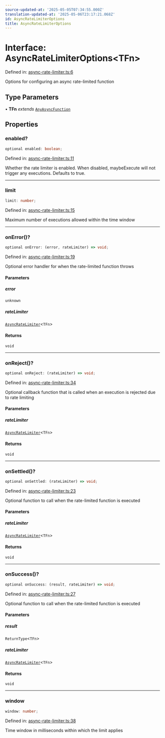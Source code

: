 ```yaml
---
source-updated-at: '2025-05-05T07:34:55.000Z'
translation-updated-at: '2025-05-06T23:17:21.068Z'
id: AsyncRateLimiterOptions
title: AsyncRateLimiterOptions
---
```


<!-- DO NOT EDIT: this page is autogenerated from the type comments -->

# Interface: AsyncRateLimiterOptions\<TFn\>

Defined in: [async-rate-limiter.ts:6](https://github.com/TanStack/pacer/blob/main/packages/pacer/src/async-rate-limiter.ts#L6)

Options for configuring an async rate-limited function

## Type Parameters

• **TFn** *extends* [`AnyAsyncFunction`](../type-aliases/anyasyncfunction.md)

## Properties

### enabled?

```ts
optional enabled: boolean;
```

Defined in: [async-rate-limiter.ts:11](https://github.com/TanStack/pacer/blob/main/packages/pacer/src/async-rate-limiter.ts#L11)

Whether the rate limiter is enabled. When disabled, maybeExecute will not trigger any executions.
Defaults to true.

***

### limit

```ts
limit: number;
```

Defined in: [async-rate-limiter.ts:15](https://github.com/TanStack/pacer/blob/main/packages/pacer/src/async-rate-limiter.ts#L15)

Maximum number of executions allowed within the time window

***

### onError()?

```ts
optional onError: (error, rateLimiter) => void;
```

Defined in: [async-rate-limiter.ts:19](https://github.com/TanStack/pacer/blob/main/packages/pacer/src/async-rate-limiter.ts#L19)

Optional error handler for when the rate-limited function throws

#### Parameters

##### error

`unknown`

##### rateLimiter

[`AsyncRateLimiter`](../classes/asyncratelimiter.md)\<`TFn`\>

#### Returns

`void`

***

### onReject()?

```ts
optional onReject: (rateLimiter) => void;
```

Defined in: [async-rate-limiter.ts:34](https://github.com/TanStack/pacer/blob/main/packages/pacer/src/async-rate-limiter.ts#L34)

Optional callback function that is called when an execution is rejected due to rate limiting

#### Parameters

##### rateLimiter

[`AsyncRateLimiter`](../classes/asyncratelimiter.md)\<`TFn`\>

#### Returns

`void`

***

### onSettled()?

```ts
optional onSettled: (rateLimiter) => void;
```

Defined in: [async-rate-limiter.ts:23](https://github.com/TanStack/pacer/blob/main/packages/pacer/src/async-rate-limiter.ts#L23)

Optional function to call when the rate-limited function is executed

#### Parameters

##### rateLimiter

[`AsyncRateLimiter`](../classes/asyncratelimiter.md)\<`TFn`\>

#### Returns

`void`

***

### onSuccess()?

```ts
optional onSuccess: (result, rateLimiter) => void;
```

Defined in: [async-rate-limiter.ts:27](https://github.com/TanStack/pacer/blob/main/packages/pacer/src/async-rate-limiter.ts#L27)

Optional function to call when the rate-limited function is executed

#### Parameters

##### result

`ReturnType`\<`TFn`\>

##### rateLimiter

[`AsyncRateLimiter`](../classes/asyncratelimiter.md)\<`TFn`\>

#### Returns

`void`

***

### window

```ts
window: number;
```

Defined in: [async-rate-limiter.ts:38](https://github.com/TanStack/pacer/blob/main/packages/pacer/src/async-rate-limiter.ts#L38)

Time window in milliseconds within which the limit applies
